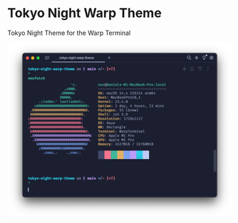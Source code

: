 # Tokyo Night Warp Theme
Tokyo Night Theme for the Warp Terminal


![Tokyo Night Warp Theme](screenshots/tokyo-night-warp-theme.png?raw=true)